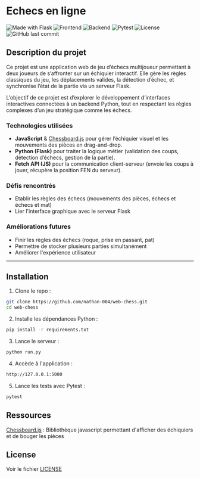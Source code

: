 # Echecs en ligne


![Made with Flask](https://img.shields.io/badge/Made%20with-Flask-blue)
![Frontend](https://img.shields.io/badge/Frontend-JavaScript-yellow)
![Backend](https://img.shields.io/badge/Backend-Python%20%7C%20Flask-green)
![Pytest](https://img.shields.io/badge/tests-pytest-green)
![License](https://img.shields.io/badge/license-MIT-blue)
![GitHub last commit](https://img.shields.io/github/last-commit/nathan-004/web-chess)


## Description du projet

Ce projet est une application web de jeu d’échecs multijoueur permettant à deux joueurs de s’affronter sur un échiquier interactif. Elle gère les règles classiques du jeu, les déplacements valides, la détection d’échec, et synchronise l’état de la partie via un serveur Flask.

L’objectif de ce projet est d’explorer le développement d’interfaces interactives connectées à un backend Python, tout en respectant les règles complexes d’un jeu stratégique comme les échecs.

### Technologies utilisées

- **JavaScript** & [Chessboard.js](https://github.com/oakmac/chessboardjs) pour gérer l’échiquier visuel et les mouvements des pièces en drag-and-drop.
- **Python (Flask)** pour traiter la logique métier (validation des coups, détection d’échecs, gestion de la partie).
- **Fetch API (JS)** pour la communication client-serveur (envoie les coups à jouer, récupère la position FEN du serveur).

### Défis rencontrés

- Etablir les règles des échecs (mouvements des pièces, échecs et échecs et mat)
- Lier l'interface graphique avec le serveur Flask

### Améliorations futures

- Finir les règles des échecs (roque, prise en passant, pat)
- Permettre de stocker plusieurs parties simultanément
- Améliorer l'expérience utilisateur

---

## Installation

1. Clone le repo :
```bash
git clone https://github.com/nathan-004/web-chess.git
cd web-chess
```
2. Installe les dépendances Python :
```bash
pip install -r requirements.txt
```
3. Lance le serveur :
```bash
python run.py
```
4. Accède à l'application :
```bash
http://127.0.0.1:5000
```
5. Lance les tests avec Pytest :
```bash
pytest
```

## Ressources

[Chessboard.js](https://github.com/oakmac/chessboardjs) : Bibliothèque javascript permettant d'afficher des échiquiers et de bouger les pièces

## License

Voir le fichier [LICENSE](https://github.com/nathan-004/web-chess/blob/main/LICENSE)
